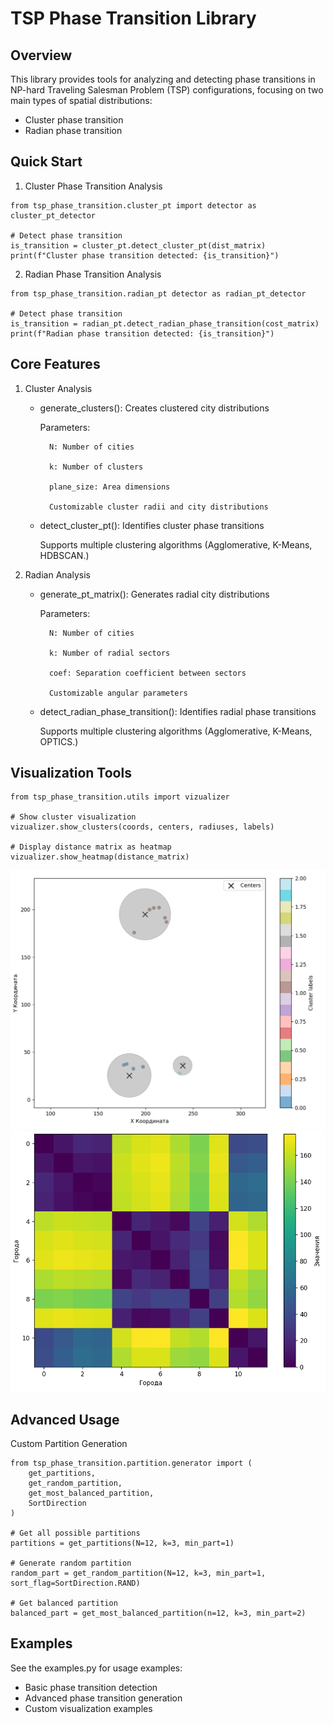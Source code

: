# TSP Phase Transition Library
## Overview

This library provides tools for analyzing and detecting phase transitions in NP-hard Traveling Salesman Problem (TSP) configurations, focusing on two main types of spatial distributions:
* Cluster phase transition
* Radian phase transition

## Quick Start
1. Cluster Phase Transition Analysis
```
from tsp_phase_transition.cluster_pt import detector as cluster_pt_detector

# Detect phase transition
is_transition = cluster_pt.detect_cluster_pt(dist_matrix)
print(f"Cluster phase transition detected: {is_transition}")
```

2. Radian Phase Transition Analysis
```
from tsp_phase_transition.radian_pt detector as radian_pt_detector

# Detect phase transition
is_transition = radian_pt.detect_radian_phase_transition(cost_matrix)
print(f"Radian phase transition detected: {is_transition}")
```

## Core Features
1. Cluster Analysis
    * generate_clusters(): Creates clustered city distributions

        Parameters:

            N: Number of cities

            k: Number of clusters

            plane_size: Area dimensions

            Customizable cluster radii and city distributions

    * detect_cluster_pt(): Identifies cluster phase transitions

        Supports multiple clustering algorithms (Agglomerative, K-Means, HDBSCAN.)

2. Radian Analysis

    * generate_pt_matrix(): Generates radial city distributions

        Parameters:

            N: Number of cities

            k: Number of radial sectors

            coef: Separation coefficient between sectors

            Customizable angular parameters

    * detect_radian_phase_transition(): Identifies radial phase transitions

        Supports multiple clustering algorithms (Agglomerative, K-Means, OPTICS.)

## Visualization Tools
```
from tsp_phase_transition.utils import vizualizer

# Show cluster visualization
vizualizer.show_clusters(coords, centers, radiuses, labels)

# Display distance matrix as heatmap
vizualizer.show_heatmap(distance_matrix)
```
![show_clusters](img/clusters.png)
![show_heatmap](img/heatmap.png)

## Advanced Usage
Custom Partition Generation
```
from tsp_phase_transition.partition.generator import (
    get_partitions,
    get_random_partition,
    get_most_balanced_partition,
    SortDirection
)

# Get all possible partitions
partitions = get_partitions(N=12, k=3, min_part=1)

# Generate random partition
random_part = get_random_partition(N=12, k=3, min_part=1, sort_flag=SortDirection.RAND)

# Get balanced partition
balanced_part = get_most_balanced_partition(n=12, k=3, min_part=2)
```

## Examples
See the examples.py for usage examples:
* Basic phase transition detection
* Advanced phase transition generation
* Custom visualization examples
